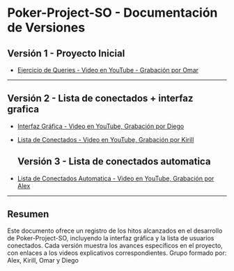 # Poker-Project-SO - Documentación de Versiones

## Versión 1 - Proyecto Inicial

- [Ejercicio de Queries - Video en YouTube - Grabación por Omar](https://www.youtube.com/watch?v=uQp3AUzeZZ0)

---

## Versión 2 - Lista de conectados + interfaz grafica

- [Interfaz Gráfica - Video en YouTube, Grabación por Diego](https://youtu.be/k3PsX1AGdEY)

- [Lista de Conectados - Video en YouTube, Grabación por Kirill](https://youtu.be/lrq0H9zfqRg)

  ## Versión 3 - Lista de conectados automatica

- [Lista de Conectados Automatica - Video en YouTube, Grabación por Alex](https://youtu.be/a0Ts37mjHMM)

---

## Resumen

Este documento ofrece un registro de los hitos alcanzados en el desarrollo de Poker-Project-SO, incluyendo la interfaz gráfica y la lista de usuarios conectados. Cada versión muestra los avances específicos en el proyecto, con enlaces a los videos explicativos correspondientes. 
Grupo formado por: Alex, Kirill, Omar y Diego
